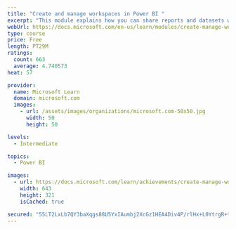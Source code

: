 ```yaml
---
title: "Create and manage workspaces in Power BI "
excerpt: "This module explains how you can share reports and datasets with your users and how to create a deployment strategy that makes sense for you and your organization. Furthermore, you will learn about data lineage in Microsoft Power BI."
webUrl: https://docs.microsoft.com/en-us/learn/modules/create-manage-workspaces-power-bi/
type: course
price: Free
length: PT29M
ratings:
  count: 663
  average: 4.740573
heat: 57

provider:
  name: Microsoft Learn
  domain: microsoft.com
  images:
    - url: /assets/images/organizations/microsoft.com-50x50.jpg
      width: 50
      height: 50

levels:
  - Intermediate

topics:
  - Power BI

images:
  - url: https://docs.microsoft.com/learn/achievements/create-manage-workspaces-power-bi-social.png
    width: 643
    height: 321
    isCached: true

secured: "55LT2LxLb7QY3baXqgs88U5YxIAumbj2XcGz1HEA4Div4P/rlHx+L0YtrgR+tdLPGdgvC7DyHiF/pvJ1jdRl+RThiEafzBM8ESqhFSk7CJyCCF9zb7nj5jQSupwbdZH27+7vXorsFb/VD+3KKDOeBPMwlgv9p0QX1h/zhyvJaHAxyKtNqJBmewE+A34aFT0PXxPoTnjKsYyzw+696I5UxvMrjH9fSGf7jL5jLLF7EJjlo/Gkm6JMb5vkwbIoYJK0pm+NdcvmZXQ0uW2WjWgXmfqkHn/8lUFqbd9R3iYzAtsutbxWgKyIANwaiMHzASBCUhGLDhBdHV8gabgNUwa5IKxZwXM1oz+arp7gWxKIovFRI8rsrXogoEqY9V8+ooaqHk8/lL68TbfADQ/2/qAQiRDvi1YJhxeIHUOFb+eGmb8=;qp+HV1XQ+Qv83fGah31YZA=="
---
```


